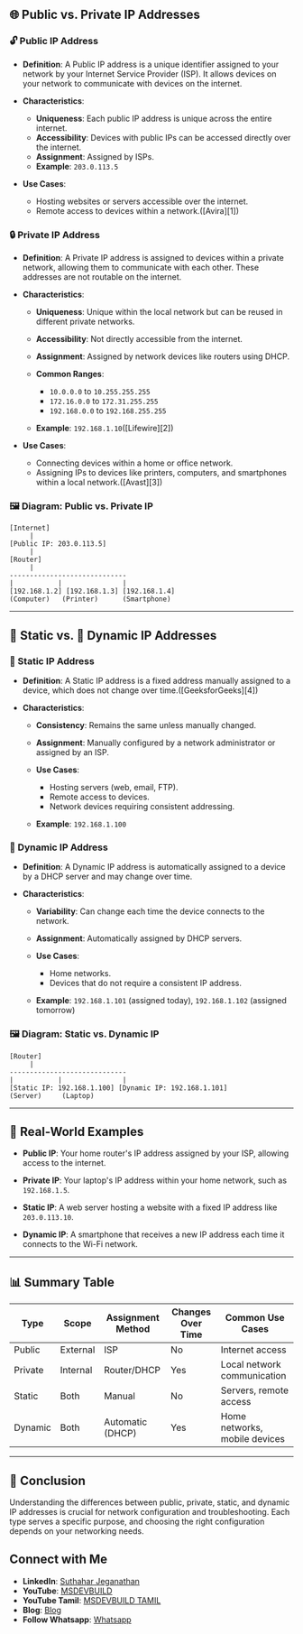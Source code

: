 ## 🌐 Public vs. Private IP Addresses

### 🔓 Public IP Address

* **Definition**: A Public IP address is a unique identifier assigned to your network by your Internet Service Provider (ISP). It allows devices on your network to communicate with devices on the internet.

* **Characteristics**:

  * **Uniqueness**: Each public IP address is unique across the entire internet.
  * **Accessibility**: Devices with public IPs can be accessed directly over the internet.
  * **Assignment**: Assigned by ISPs.
  * **Example**: `203.0.113.5`

* **Use Cases**:

  * Hosting websites or servers accessible over the internet.
  * Remote access to devices within a network.([Avira][1])

### 🔒 Private IP Address

* **Definition**: A Private IP address is assigned to devices within a private network, allowing them to communicate with each other. These addresses are not routable on the internet.

* **Characteristics**:

  * **Uniqueness**: Unique within the local network but can be reused in different private networks.
  * **Accessibility**: Not directly accessible from the internet.
  * **Assignment**: Assigned by network devices like routers using DHCP.
  * **Common Ranges**:

    * `10.0.0.0` to `10.255.255.255`
    * `172.16.0.0` to `172.31.255.255`
    * `192.168.0.0` to `192.168.255.255`
  * **Example**: `192.168.1.10`([Lifewire][2])

* **Use Cases**:

  * Connecting devices within a home or office network.
  * Assigning IPs to devices like printers, computers, and smartphones within a local network.([Avast][3])

### 🖼️ Diagram: Public vs. Private IP

```
[Internet]
     |
[Public IP: 203.0.113.5]
     |
[Router]
     |
-----------------------------
|           |               |
[192.168.1.2] [192.168.1.3] [192.168.1.4]
(Computer)   (Printer)      (Smartphone)
```

---

## 📌 Static vs. 🔄 Dynamic IP Addresses

### 📌 Static IP Address

* **Definition**: A Static IP address is a fixed address manually assigned to a device, which does not change over time.([GeeksforGeeks][4])

* **Characteristics**:

  * **Consistency**: Remains the same unless manually changed.
  * **Assignment**: Manually configured by a network administrator or assigned by an ISP.
  * **Use Cases**:

    * Hosting servers (web, email, FTP).
    * Remote access to devices.
    * Network devices requiring consistent addressing.
  * **Example**: `192.168.1.100`

### 🔄 Dynamic IP Address

* **Definition**: A Dynamic IP address is automatically assigned to a device by a DHCP server and may change over time.

* **Characteristics**:

  * **Variability**: Can change each time the device connects to the network.
  * **Assignment**: Automatically assigned by DHCP servers.
  * **Use Cases**:

    * Home networks.
    * Devices that do not require a consistent IP address.
  * **Example**: `192.168.1.101` (assigned today), `192.168.1.102` (assigned tomorrow)

### 🖼️ Diagram: Static vs. Dynamic IP

```
[Router]
     |
-----------------------------
|           |               |
[Static IP: 192.168.1.100] [Dynamic IP: 192.168.1.101]
(Server)     (Laptop)
```

---

## 🧠 Real-World Examples

* **Public IP**: Your home router's IP address assigned by your ISP, allowing access to the internet.

* **Private IP**: Your laptop's IP address within your home network, such as `192.168.1.5`.

* **Static IP**: A web server hosting a website with a fixed IP address like `203.0.113.10`.

* **Dynamic IP**: A smartphone that receives a new IP address each time it connects to the Wi-Fi network.

---

## 📊 Summary Table

| Type    | Scope    | Assignment Method | Changes Over Time | Common Use Cases              |
| ------- | -------- | ----------------- | ----------------- | ----------------------------- |
| Public  | External | ISP               | No                | Internet access               |
| Private | Internal | Router/DHCP       | Yes               | Local network communication   |
| Static  | Both     | Manual            | No                | Servers, remote access        |
| Dynamic | Both     | Automatic (DHCP)  | Yes               | Home networks, mobile devices |

---

## 📝 Conclusion

Understanding the differences between public, private, static, and dynamic IP addresses is crucial for network configuration and troubleshooting. Each type serves a specific purpose, and choosing the right configuration depends on your networking needs.

## Connect with Me
- **LinkedIn**: [Suthahar Jeganathan](https://www.linkedin.com/in/jssuthahar/)
- **YouTube**: [MSDEVBUILD](https://www.youtube.com/@MSDEVBUILD)
- **YouTube Tamil**: [MSDEVBUILD TAMIL](https://www.youtube.com/@MSDEVBUILDTamil)
- **Blog**: [Blog](https://www.msdevbuild.com/)
- **Follow Whatsapp**: [Whatsapp](https://www.whatsapp.com/channel/0029Va5j2rHEFeXcTlUhQB0J)


